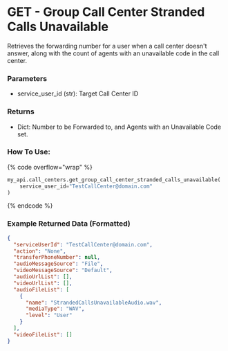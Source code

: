 # GET - Group Call Center Stranded Calls Unavailable

Retrieves the forwarding number for a user when a call center doesn't answer, along with the count of agents with an unavailable code in the call center.

### Parameters&#x20;

* service_user_id (str): Target Call Center ID

### Returns

* Dict: Number to be Forwarded to, and Agents with an Unavailable Code set.

### How To Use:

{% code overflow="wrap" %}
```python
my_api.call_centers.get_group_call_center_stranded_calls_unavailable(
    service_user_id="TestCallCenter@domain.com"
)
```
{% endcode %}

### Example Returned Data (Formatted)
```json
{
  "serviceUserId": "TestCallCenter@domain.com",
  "action": "None",
  "transferPhoneNumber": null,
  "audioMessageSource": "File",
  "videoMessageSource": "Default",
  "audioUrlList": [],
  "videoUrlList": [],
  "audioFileList": [
    {
      "name": "StrandedCallsUnavailableAudio.wav",
      "mediaType": "WAV",
      "level": "User"
    }
  ],
  "videoFileList": []
}
```
